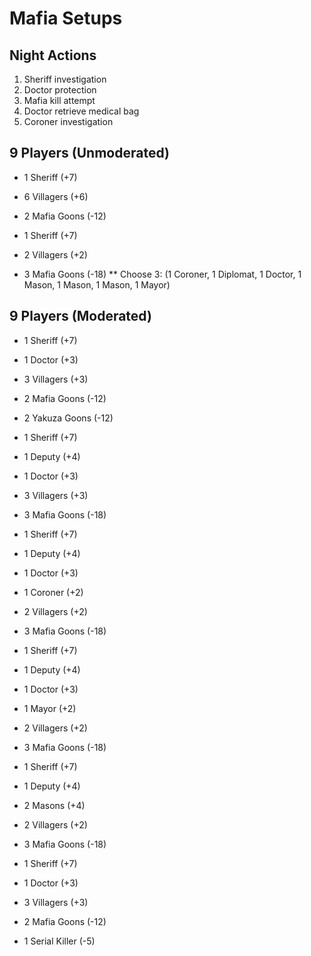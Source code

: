 # Mafia Setups

## Night Actions

1. Sheriff investigation
2. Doctor protection
3. Mafia kill attempt
4. Doctor retrieve medical bag
7. Coroner investigation

## 9 Players (Unmoderated)

* 1 Sheriff (+7)
* 6 Villagers (+6)
* 2 Mafia Goons (-12)

* 1 Sheriff (+7)
* 2 Villagers (+2)
* 3 Mafia Goons (-18)
** Choose 3: (1 Coroner, 1 Diplomat, 1 Doctor, 1 Mason, 1 Mason, 1 Mason, 1 Mayor)

## 9 Players (Moderated)

* 1 Sheriff (+7)
* 1 Doctor (+3)
* 3 Villagers (+3)
* 2 Mafia Goons (-12)
* 2 Yakuza Goons (-12)

* 1 Sheriff (+7)
* 1 Deputy (+4)
* 1 Doctor (+3)
* 3 Villagers (+3)
* 3 Mafia Goons (-18)

* 1 Sheriff (+7)
* 1 Deputy (+4)
* 1 Doctor (+3)
* 1 Coroner (+2)
* 2 Villagers (+2)
* 3 Mafia Goons (-18)

* 1 Sheriff (+7)
* 1 Deputy (+4)
* 1 Doctor (+3)
* 1 Mayor (+2)
* 2 Villagers (+2)
* 3 Mafia Goons (-18)

* 1 Sheriff (+7)
* 1 Deputy (+4)
* 2 Masons (+4)
* 2 Villagers (+2)
* 3 Mafia Goons (-18)

* 1 Sheriff (+7)
* 1 Doctor (+3)
* 3 Villagers (+3)
* 2 Mafia Goons (-12)
* 1 Serial Killer (-5)
